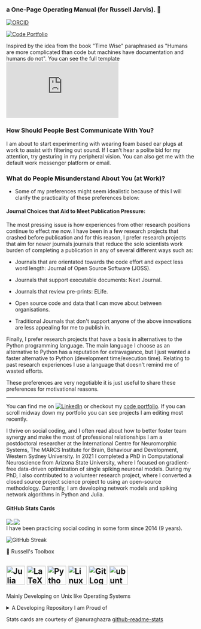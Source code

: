 ### a One-Page Operating Manual (for Russell Jarvis). 👋

[![ORCID](https://img.shields.io/badge/ORCID-0000--0001--9813--3167-9745f5?style=flat-square.svg)](https://orcid.org/0000-0003-0281-2849)

[![Code Portfolio](https://img.shields.io/badge/Personal_Site-green?style=flat-square.svg)](https://russelljjarvis.github.io/home/)

Inspired by the idea from the book "Time Wise" paraphrased as "Humans are more complicated than code but machines have documentation and humans do not". You can see the full template ![here](https://www.amantha.com/wp-content/uploads/2022/05/Operating-Model-v0_2.pdf)

### How Should People Best Communicate With You?

I am about to start experimenting with wearing foam based ear plugs at work to assist with filtering out sound. If I can't hear a polite bid for my attention, try gesturing in my peripheral vision. You can also get me with the default work messenger platform or email. 

### What do People Misunderstand About You (at Work)?

* Some of my preferences might seem idealistic because of this I will clarify the practicality of these preferences below:

#### Journal Choices that Aid to Meet Publication Pressure:

The most pressing issue is how experiences from other research positions continue to effect me now. I have been in a few research projects that crashed before publication and for this reason, I prefer research projects that aim for newer journals journals that reduce the solo scientists work burden of completing a publication in any of several different ways such as: 
 * Journals that are orientated towards the code effort and expect less word length: Journal of Open Source Software (JOSS).
 * Journals that support executable documents: Next Journal.
 * Journals that review pre-prints: ELife.
 * Open source code and data that I can move about between organisations.

* Traditional Journals that don't support anyone of the above innovations are less appealing for me to publish in.
  
Finally, I prefer research projects that have a basis in alternatives to the Python programming language. The main language I choose as an alternative to Python has a reputation for extravagance, but I just wanted a faster alternative to Python (development time/execution time). Relating to past research experiences I use a language that doesn't remind me of wasted efforts.

These preferences are very negotiable it is just useful to share these preferences for motivational reasons.

---

You can find me on [![LinkedIn][2.2]][2] or checkout my [code portfolio](https://russelljjarvis.github.io/home/). If you can scroll midway down my portfolio you can see projects I am editing most recently.
 
I thrive on social coding, and I often read about how to better foster team synergy and make the most of professional relationships I am a postdoctoral researcher at the International Centre for Neuromorphic Systems, The MARCS Institute for Brain, Behaviour and Development, Western Sydney University. In 2021 I completed a PhD in Computational Neuroscience from Arizona State University, where I focused on gradient-free data-driven optimization of single spiking neuronal models. During my PhD, I also contributed to a volunteer research project, where I converted a closed source project science project to using an open-source methodology. Currently, I am developing network models and spiking network algorithms in Python and Julia. 

#### GitHub Stats Cards
       
<div>
     <a href="https://github.com/russelljjarvis/github-readme-stats">
              <img align="center" src="https://github-readme-stats.vercel.app/api?username=russelljjarvis&text_color=daf7dc&bg_color=151515&theme=cobalt&show_icons=true?count_private=true&show_icons=true&count_private=true" />
            </a>
            <a href="https://github.com/russelljjarvis/russelljjarvis">
              <img align="center" src="https://github-readme-stats.vercel.app/api/top-langs/?username=russelljjarvis&layout=compact&text_color=daf7dc&bg_color=151515&theme=cobalt&hide=jupyter%20notebook,HTML,JavaScript,Cython,XSLT,OpenEdge%20ABL,AGS%20Script,Makefile,AMPL,PHP,GAP,Roff,C,SCSS,Lua&langs_count=7)](https://github.com/russelljjarvis/github-readme-stats&count_private=true" />
            </a>
       
           
</div>
I have been practicing social coding in some form since 2014 (9 years).

![GitHub Streak](https://github-readme-streak-stats.herokuapp.com/?user=russelljjarvis&theme=dark)


🧰 Russell's Toolbox

<img src="https://cdn.worldvectorlogo.com/logos/julia-1.svg" alt="Julia Logo" width="50" height="50"/> <img src="https://cdn.worldvectorlogo.com/logos/latex.svg" alt="LaTeX Logo" width="50" height="50"/> <img src="https://cdn.worldvectorlogo.com/logos/python-5.svg" alt="Python Logo" width="50" height="50"/> <img src="https://cdn.worldvectorlogo.com/logos/linux-tux.svg" alt="Linux Logo" width="50" height="50"/> <img src="https://cdn.worldvectorlogo.com/logos/git-icon.svg" alt="Git Logo" width="50" height="50"/>
<img src="https://www.vectorlogo.zone/logos/ubuntu/ubuntu-icon.svg" alt="ubuntu" width="50" height="50"/>
---
Mainly Developing on Unix like Operating Systems  

</details>

<details>
<summary>A Developing Repository I am Proud of</summary>

<a href="https://github.com/russelljjarvis/SpikingNeuralNetworks.jl">
 <img align="center" src="https://github-readme-stats.vercel.app/api/pin/?username=russelljjarvis&theme=dark&repo=SpikingNeuralNetworks.jl" />
</a>
</details>


<!-- Links to social media accounts -->
[2.2]: https://raw.githubusercontent.com/MartinHeinz/MartinHeinz/master/linkedin-3-16.png (LinkedIn icon without padding)
[2]: https://www.linkedin.com/in/russell-jarvis-jarrod/

[]()
Stats cards are courtesy of @anuraghazra [github-readme-stats](https://github.com/anuraghazra/github-readme-stats)
